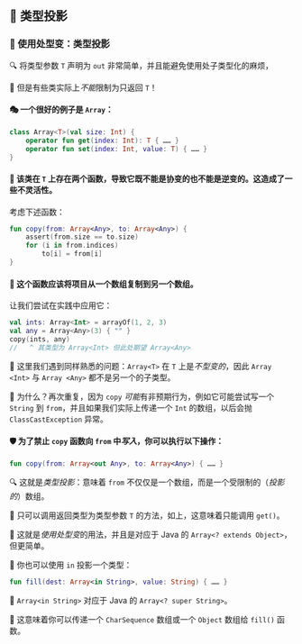 ## 🌟 类型投影

### 🚀 使用处型变：类型投影

🔍 将类型参数 `T` 声明为 `out` 非常简单，并且能避免使用处子类型化的麻烦，

🤔 但是有些类实际上*不能*限制为只返回 `T`！

#### 🎭 一个很好的例子是 `Array`：

```kotlin
class Array<T>(val size: Int) {
    operator fun get(index: Int): T { …… }
    operator fun set(index: Int, value: T) { …… }
}
```

#### 🤖 该类在 `T` 上存在两个函数，导致它既不能是协变的也不能是逆变的。这造成了一些不灵活性。

考虑下述函数：

```kotlin
fun copy(from: Array<Any>, to: Array<Any>) {
    assert(from.size == to.size)
    for (i in from.indices)
        to[i] = from[i]
}
```

#### 🚀 这个函数应该将项目从一个数组复制到另一个数组。

让我们尝试在实践中应用它：

```kotlin
val ints: Array<Int> = arrayOf(1, 2, 3)
val any = Array<Any>(3) { "" }
copy(ints, any)
//   ^ 其类型为 Array<Int> 但此处期望 Array<Any>
```

🧩 这里我们遇到同样熟悉的问题：`Array<T>` 在 `T` 上是*不型变的*，因此 `Array <Int>` 与 `Array <Any>` 都不是另一个的子类型。

🤔 为什么？再次重复，因为 `copy` *可能*有非预期行为，例如它可能尝试写一个 `String` 到 `from`，并且如果我们实际上传递一个 `Int` 的数组，以后会抛 `ClassCastException` 异常。

#### 🛡️ 为了禁止 `copy` 函数向 `from` 中*写入*，你可以执行以下操作：

```kotlin
fun copy(from: Array<out Any>, to: Array<Any>) { …… }
```

🔍 这就是*类型投影*：意味着 `from` 不仅仅是一个数组，而是一个受限制的（*投影的*）数组。

🚀 只可以调用返回类型为类型参数 `T` 的方法，如上，这意味着只能调用 `get()`。

🌟 这就是*使用处型变*的用法，并且是对应于 Java 的 `Array<? extends Object>`，但更简单。

🔧 你也可以使用 `in` 投影一个类型：

```kotlin
fun fill(dest: Array<in String>, value: String) { …… }
```

🔄 `Array<in String>` 对应于 Java 的 `Array<? super String>`。

🚀 这意味着你可以传递一个 `CharSequence` 数组或一个 `Object` 数组给 `fill()` 函数。